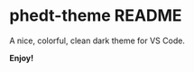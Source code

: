 # phedt-theme README

A nice, colorful, clean dark theme for VS Code. 

<!-- ## Links

* [View here](https://themes.vscode.one/theme/arnekva/HJgKOBUa) -->

**Enjoy!**
